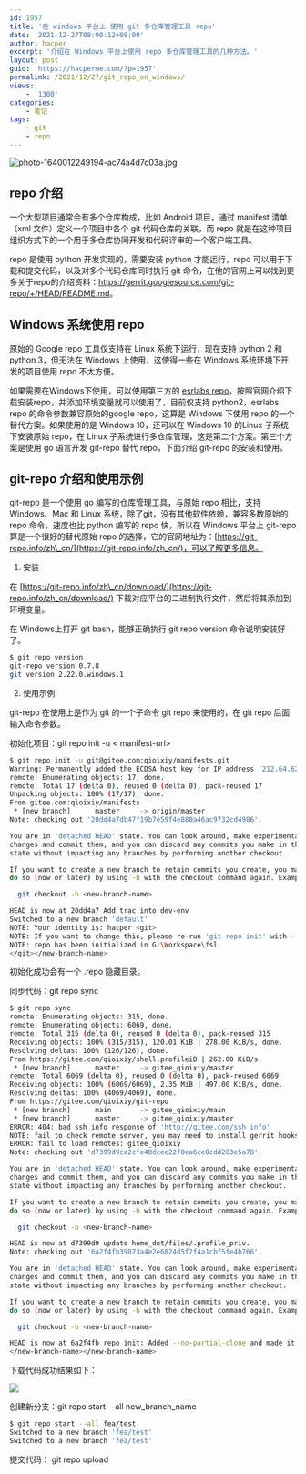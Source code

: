 ```yaml
---
id: 1957
title: '在 windows 平台上 使用 git 多仓库管理工具 repo'
date: '2021-12-27T08:00:12+08:00'
author: hacper
excerpt: '介绍在 Windows 平台上使用 repo 多仓库管理工具的几种方法。'
layout: post
guid: 'https://hacperme.com/?p=1957'
permalink: /2021/12/27/git_repo_on_windows/
views:
    - '1300'
categories:
    - 笔记
tags:
    - git
    - repo
---
```


![photo-1640012249194-ac74a4d7c03a.jpg](https://images.hive.blog/DQmSGXHJfKaAaVnF2r9UguGKRsASW67yL7RErYrTEpJqfTk/photo-1640012249194-ac74a4d7c03a.jpg)

## repo 介绍

一个大型项目通常会有多个仓库构成，比如 Android 项目，通过 manifest 清单（xml 文件）定义一个项目中各个 git 代码仓库的关联，而 repo 就是在这种项目组织方式下的一个用于多仓库协同开发和代码评审的一个客户端工具。

repo 是使用 python 开发实现的，需要安装 python 才能运行，repo 可以用于下载和提交代码，以及对多个代码仓库同时执行 git 命令，在他的官网上可以找到更多关于repo的介绍资料：<https://gerrit.googlesource.com/git-repo/+/HEAD/README.md>。

## Windows 系统使用 repo

原始的 Google repo 工具仅支持在 Linux 系统下运行，现在支持 python 2 和 python 3，但无法在 Windows 上使用，这使得一些在 Windows 系统环境下开发的项目使用 repo 不太方便。

如果需要在Windows下使用，可以使用第三方的 [esrlabs repo](https://github.com/esrlabs/git-repo)，按照官网介绍下载安装repo，并添加环境变量就可以使用了，目前仅支持 python2，esrlabs repo 的命令参数兼容原始的google repo，这算是 Windows 下使用 repo 的一个替代方案。如果使用的是 Windows 10，还可以在 Windows 10 的Linux 子系统下安装原始 repo，在 Linux 子系统进行多仓库管理，这是第二个方案。第三个方案是使用 go 语言开发 git-repo 替代 repo，下面介绍 git-repo 的安装和使用。

## git-repo 介绍和使用示例

git-repo 是一个使用 go 编写的仓库管理工具，与原始 repo 相比，支持 Windows、Mac 和 Linux 系统，除了git，没有其他软件依赖，兼容多数原始的 repo 命令，速度也比 python 编写的 repo 快，所以在 Windows 平台上 git-repo 算是一个很好的替代原始 repo 的选择，它的官网地址为：[https://git-repo.info/zh\_cn/](https://git-repo.info/zh_cn/)，可以了解更多信息。

1. 安装

  在 [https://git-repo.info/zh\_cn/download/](https://git-repo.info/zh_cn/download/) 下载对应平台的二进制执行文件，然后将其添加到环境变量。

  在 Windows上打开 git bash，能够正确执行 git repo version 命令说明安装好了。

  ```bash
  $ git repo version
  git-repo version 0.7.8
  git version 2.22.0.windows.1
  ```
2. 使用示例

  git-repo 在使用上是作为 git 的一个子命令 git repo 来使用的，在 git repo 后面输入命令参数。

  初始化项目：git repo init -u < manifest-url>

  ```bash
  $ git repo init -u git@gitee.com:qioixiy/manifests.git
  Warning: Permanently added the ECDSA host key for IP address '212.64.62.183' to the list of known hosts.
  remote: Enumerating objects: 17, done.
  remote: Total 17 (delta 0), reused 0 (delta 0), pack-reused 17
  Unpacking objects: 100% (17/17), done.
  From gitee.com:qioixiy/manifests
   * [new branch]      master     -> origin/master
  Note: checking out '20dd4a7db47f19b7e59f4e880a46ac9732cd4986'.
  
  You are in 'detached HEAD' state. You can look around, make experimental
  changes and commit them, and you can discard any commits you make in this
  state without impacting any branches by performing another checkout.
  
  If you want to create a new branch to retain commits you create, you may
  do so (now or later) by using -b with the checkout command again. Example:
  
    git checkout -b <new-branch-name>
  
  HEAD is now at 20dd4a7 Add trac into dev-env
  Switched to a new branch 'default'
  NOTE: Your identity is: hacper <git>
  NOTE: If you want to change this, please re-run 'git repo init' with --config-name
  NOTE: repo has been initialized in G:\Workspace\fsl
  </git></new-branch-name>
  ```

  初始化成功会有一个 .repo 隐藏目录。

  同步代码：git repo sync

  ```bash
  $ git repo sync
  remote: Enumerating objects: 315, done.
  remote: Enumerating objects: 6069, done.
  remote: Total 315 (delta 0), reused 0 (delta 0), pack-reused 315
  Receiving objects: 100% (315/315), 120.01 KiB | 278.00 KiB/s, done.
  Resolving deltas: 100% (126/126), done.
  From https://gitee.com/qioixiy/shell.profileiB | 262.00 KiB/s
   * [new branch]      master     -> gitee_qioixiy/master
  remote: Total 6069 (delta 0), reused 0 (delta 0), pack-reused 6069
  Receiving objects: 100% (6069/6069), 2.35 MiB | 497.00 KiB/s, done.
  Resolving deltas: 100% (4069/4069), done.
  From https://gitee.com/qioixiy/git-repo
   * [new branch]      main       -> gitee_qioixiy/main
   * [new branch]      master     -> gitee_qioixiy/master
  ERROR: 404: bad ssh_info response of 'http://gitee.com/ssh_info'
  NOTE: fail to check remote server, you may need to install gerrit hooks by hands
  ERROR: fail to load remotes: gitee_qioixiy
  Note: checking out 'd7399d9ca2cfe40dcee22f0ea6ce0cdd283e5a78'.
  
  You are in 'detached HEAD' state. You can look around, make experimental
  changes and commit them, and you can discard any commits you make in this
  state without impacting any branches by performing another checkout.
  
  If you want to create a new branch to retain commits you create, you may
  do so (now or later) by using -b with the checkout command again. Example:
  
    git checkout -b <new-branch-name>
  
  HEAD is now at d7399d9 update home_dot/files/.profile_priv.
  Note: checking out '6a2f4fb39073a4e2e6824d5f2f4a1cbf5fe4b766'.
  
  You are in 'detached HEAD' state. You can look around, make experimental
  changes and commit them, and you can discard any commits you make in this
  state without impacting any branches by performing another checkout.
  
  If you want to create a new branch to retain commits you create, you may
  do so (now or later) by using -b with the checkout command again. Example:
  
    git checkout -b <new-branch-name>
  
  HEAD is now at 6a2f4fb repo init: Added --no-partial-clone and made it persist. Bumped version to 2.14.
  </new-branch-name></new-branch-name>
  ```

  下载代码成功结果如下：

  ![](https://cdn.jsdelivr.net/gh/hacperme/picx_hosting@master/20211226/xxx.7dh4nlz4oew0.png)

  创建新分支：git repo start --all new\_branch\_name

  ```bash
  $ git repo start --all fea/test
  Switched to a new branch 'fea/test'
  Switched to a new branch 'fea/test'
  ```

  提交代码： git repo upload